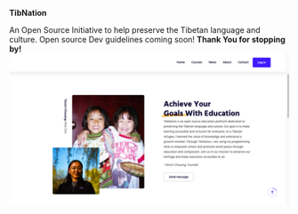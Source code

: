 **TibNation**

An Open Source Initiative to help preserve the Tibetan language and culture.
Open source Dev guidelines coming soon!
**Thank You for stopping by!**
<img src='public/assets/img/readme/about.png'>